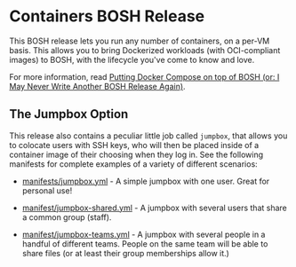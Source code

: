 Containers BOSH Release
=======================

This BOSH release lets you run any number of containers, on a
per-VM basis.  This allows you to bring Dockerized workloads (with
OCI-compliant images) to BOSH, with the lifecycle you've come to
know and love.

For more information, read [Putting Docker Compose on top of
BOSH (or: I May Never Write Another BOSH Release Again)][1].

[1]: https://jameshunt.us/writings/docker-compose-on-bosh.html


## The Jumpbox Option

This release also contains a peculiar little job called `jumpbox`,
that allows you to colocate users with SSH keys, who will then be
placed inside of a container image of their choosing when they log
in.  See the following manifests for complete examples of a
variety of different scenarios:

 - [manifests/jumpbox.yml](manifests/jumpbox.yml) - A simple
   jumpbox with one user.  Great for personal use!

 - [manifest/jumpbox-shared.yml](manifests/jumpbox-shared.yml) - A
   jumpbox with several users that share a common group (staff).

 - [manifest/jumpbox-teams.yml](manifests/jumpbox-teams.yml) - A
   jumpbox with several people in a handful of different teams.
   People on the same team will be able to share files (or at
   least their group memberships allow it.)
